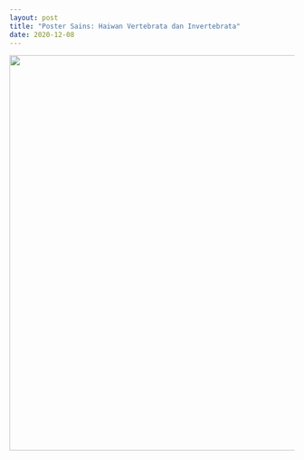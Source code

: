 ```yaml
---
layout: post
title: "Poster Sains: Haiwan Vertebrata dan Invertebrata"
date: 2020-12-08
---
```


<center>
    <img src="{{ '/assets/img/ariana rose_poster'}}" width="700px" alt=""> 
